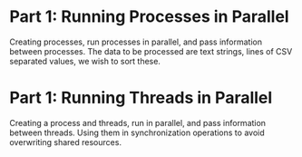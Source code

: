 # Part 1: Running Processes in Parallel

 Creating processes, run processes in parallel, and pass information
 between processes.
 The data to be processed are text strings, lines of CSV separated values,
 we wish to sort these.

# Part 1: Running Threads in Parallel

 Creating a process and threads, run in parallel, and pass information
 between threads.
 Using them in synchronization operations to avoid overwriting
 shared resources.
